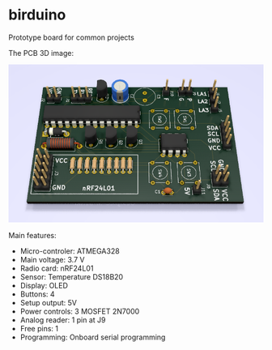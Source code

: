 # birduino
Prototype board for common projects

The PCB 3D image:

![birduino 1.0 PCB](images/birduino1.0.pcb.png)

Main features:

  * Micro-controler: ATMEGA328
  * Main voltage: 3.7 V
  * Radio card: nRF24L01
  * Sensor: Temperature DS18B20
  * Display: OLED
  * Buttons: 4
  * Setup output: 5V
  * Power controls: 3 MOSFET 2N7000
  * Analog reader: 1 pin at J9
  * Free pins: 1
  * Programming: Onboard serial programming